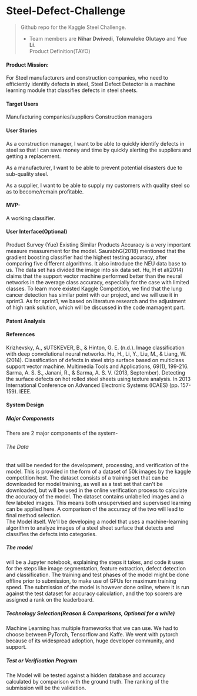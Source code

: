 # Steel-Defect-Challenge
> Github repo for the Kaggle Steel Challenge.  
>
> - Team members are **Nihar Dwivedi**, **Toluwaleke Olutayo** and **Yue Li**.<br/>
Product Definition(TAYO)<br/>

#### Product Mission: <br/>
For Steel manufacturers and construction companies, who need to efficiently identify defects in steel, Steel Defect Detector is a machine learning module that classifies defects in steel sheets.<br/>

#### Target Users <br/>
Manufacturing companies/suppliers
Construction managers<br/>

#### User Stories <br/>
As a construction manager, I want to be able to quickly identify defects in steel so that I can save money and time by quickly alerting the suppliers and getting a replacement.

As a manufacturer, I want to be able to prevent potential disasters due to sub-quality steel. 

As a supplier, I want to be able to supply my customers with quality steel so as to become/remain profitable.

#### MVP-<br/>
A working classifier.

#### User Interface(Optional)<br/>
Product Survey (Yue)
Existing Similar Products
Accuracy is a very important measure measurement for the model. SaurabhG(2018) mentioned that the gradient boosting classifier had the highest testing accuracy, after comparing five different algorithms. It also introduce the NEU data base to us. The data set  has divided the image into six data set.
Hu, H et al(2014) claims that the support vector machine performed better than the neural networks in the average class accuracy, especially for the case with limited classes. 
To learn more existed Kaggle Competition, we find that the lung cancer detection has similar point with our project, and we will use it in sprint3. As for sprint1, we based on literature research and the adjustment of high rank solution, which will be discussed in the code mamagent part.<br/>

#### Patent Analysis<br/>

#### References<br/>
Krizhevsky, A., sUTSKEVER, B., & Hinton, G. E. (n.d.). Image classification with deep convolutional neural networks.
Hu, H., Li, Y., Liu, M., & Liang, W. (2014). Classification of defects in steel strip surface based on multiclass support vector machine. Multimedia Tools and Applications, 69(1), 199-216.<br/>
Sarma, A. S. S., Janani, R., & Sarma, A. S. V. (2013, September). Detecting the surface defects on hot rolled steel sheets using texture analysis. In 2013 International Conference on Advanced Electronic Systems (ICAES) (pp. 157-159). IEEE.<br/>

#### System Design<br/>

##### Major Components<br/>

There are 2 major components of the system-<br/>

###### The Data <br/>
that will be needed for the development, processing, and verification of the model. 
 This is provided in the form of a dataset of 50k images by the kaggle competition host.
The dataset consists of a training set that can be downloaded for model training, as well as a test set that can't be downloaded, but will be used in the online verification process to calculate the accuracy of the model.
The dataset contains unlabelled images and a few labeled images. This means both unsupervised and supervised learning can be applied here. A comparison of the accuracy of the two will lead to final method selection.<br/>
The Model itself. We'll be developing a model that uses a machine-learning algorithm to analyze images of a steel sheet surface that detects and classifies the defects into categories.<br/>
##### The model <br/>
will be a Jupyter notebook, explaining the steps it takes, and code it uses for the steps like image segmentation, feature extraction, defect detection and classification.
The training and test phases of the model might be done offline prior to submission, to make use of GPUs for maximum training speed.
The submission of the model is however done online, where it is run against the test dataset for accuracy calculation, and the top scorers are assigned a rank on the leaderboard.<br/>

##### Technology Selection(Reason & Comparisons, Optional for a while)
Machine Learning has multiple frameworks that we can use. We had to choose between PyTorch, Tensorflow and Kaffe. We went with pytorch because of its widespread adoption, huge developer community, and support.<br/>

##### Test or Verification Program
The Model will be tested against a hidden database and accuracy calculated by comparison with the ground truth. The ranking of the submission will be the validation.
